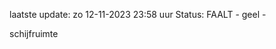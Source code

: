 laatste update: 
zo 12-11-2023 23:58   uur 
Status: FAALT - geel - 
<div class="service Y">schijfruimte</div>